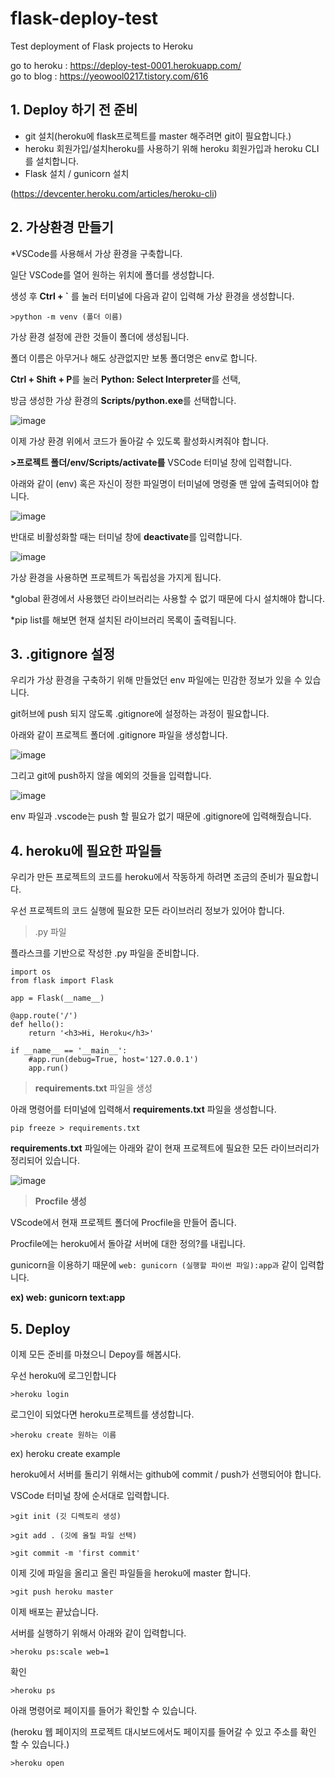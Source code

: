 # flask-deploy-test
Test deployment of Flask projects to Heroku
  
go to heroku : https://deploy-test-0001.herokuapp.com/  
go to blog : https://yeowool0217.tistory.com/616
  
  
## **1\. Deploy 하기 전 준비**

-   git 설치(heroku에 flask프로젝트를 master 해주려면 git이 필요합니다.)
-   heroku 회원가입/설치heroku를 사용하기 위해 heroku 회원가입과 heroku CLI를 설치합니다.
-   Flask 설치 / gunicorn 설치

(https://devcenter.heroku.com/articles/heroku-cli)

## **2\. 가상환경 만들기**

\*VSCode를 사용해서 가상 환경을 구축합니다.

일단 VSCode를 열어 원하는 위치에 폴더를 생성합니다.

생성 후 **Ctrl + \`** 를 눌러 터미널에 다음과 같이 입력해 가상 환경을 생성합니다.

`>python -m venv (폴더 이름)`

가상 환경 설정에 관한 것들이 폴더에 생성됩니다.

폴더 이름은 아무거나 해도 상관없지만 보통 폴더명은 env로 합니다.

**Ctrl + Shift + P**를 눌러 **Python: Select Interpreter**를 선택,

방금 생성한 가상 환경의 **Scripts/python.exe**를 선택합니다.

![image](https://img1.daumcdn.net/thumb/R1280x0/?scode=mtistory2&fname=https%3A%2F%2Fk.kakaocdn.net%2Fdn%2FciOJ2n%2FbtqDeJnH2Vz%2FnbfbqUjayhhKgndA57qY91%2Fimg.png)  
  

이제 가상 환경 위에서 코드가 돌아갈 수 있도록 활성화시켜줘야 합니다.

**\>프로젝트 폴더/env/Scripts/activate를** VSCode 터미널 창에 입력합니다.

아래와 같이 (env) 혹은 자신이 정한 파일명이 터미널에 명령줄 맨 앞에 출력되어야 합니다.

![image](https://img1.daumcdn.net/thumb/R1280x0/?scode=mtistory2&fname=https%3A%2F%2Fk.kakaocdn.net%2Fdn%2FVqovf%2FbtqDecDDP4v%2FXpWhNYe1Sxltam46NhQWl0%2Fimg.png)  

반대로 비활성화할 때는 터미널 창에 **deactivate**를 입력합니다.

![image](https://img1.daumcdn.net/thumb/R1280x0/?scode=mtistory2&fname=https%3A%2F%2Fk.kakaocdn.net%2Fdn%2FRdxpz%2FbtqDiaqroqN%2FyYvtYk7TxIUt2ki9mLIYaK%2Fimg.png)  

가상 환경을 사용하면 프로젝트가 독립성을 가지게 됩니다.

\*global 환경에서 사용했던 라이브러리는 사용할 수 없기 때문에 다시 설치해야 합니다.

\*pip list를 해보면 현재 설치된 라이브러리 목록이 출력됩니다.

## **3\. .gitignore 설정**

우리가 가상 환경을 구축하기 위해 만들었던 env 파일에는 민감한 정보가 있을 수 있습니다.

git허브에 push 되지 않도록 .gitignore에 설정하는 과정이 필요합니다.

아래와 같이 프로젝트 폴더에 .gitignore 파일을 생성합니다.

![image](https://img1.daumcdn.net/thumb/R1280x0/?scode=mtistory2&fname=https%3A%2F%2Fk.kakaocdn.net%2Fdn%2F4OAjf%2FbtqDeIWG95T%2F5qNXd6uMKKxkWuEJrsbJKk%2Fimg.png)  

그리고 git에 push하지 않을 예외의 것들을 입력합니다.

![image](https://img1.daumcdn.net/thumb/R1280x0/?scode=mtistory2&fname=https%3A%2F%2Fk.kakaocdn.net%2Fdn%2Fbg7z7b%2FbtqDeUvMnFr%2FHm7eJ38KL9UxpEQ0timsRk%2Fimg.png)  

env 파일과 .vscode는 push 할 필요가 없기 때문에 .gitignore에 입력해줬습니다.

## **4\. heroku에 필요한 파일들**

우리가 만든 프로젝트의 코드를 heroku에서 작동하게 하려면 조금의 준비가 필요합니다.

우선 프로젝트의 코드 실행에 필요한 모든 라이브러리 정보가 있어야 합니다.

> .py 파일

플라스크를 기반으로 작성한 .py 파일을 준비합니다.

```
import os
from flask import Flask

app = Flask(__name__)

@app.route('/')
def hello():
    return '<h3>Hi, Heroku</h3>'

if __name__ == '__main__':
    #app.run(debug=True, host='127.0.0.1')
    app.run()

```

> **requirements.txt** 파일을 생성  

아래 명령어를 터미널에 입력해서 **requirements.txt** 파일을 생성합니다.

`pip freeze > requirements.txt`

****requirements.txt**** 파일에는 아래와 같이 현재 프로젝트에 필요한 모든 라이브러리가 정리되어 있습니다.

![image](https://img1.daumcdn.net/thumb/R1280x0/?scode=mtistory2&fname=https%3A%2F%2Fk.kakaocdn.net%2Fdn%2FbN6dM9%2FbtqDf21fmLY%2FxQpj2WaZGxxWb2UXf3tRvK%2Fimg.png)  

> **Procfile 생성**

VScode에서 현재 프로젝트 폴더에 Procfile을 만들어 줍니다.

Procfile에는 heroku에서 돌아갈 서버에 대한 정의?를 내립니다.

gunicorn을 이용하기 때문에 `web: gunicorn (실행할 파이썬 파일):app과` 같이 입력합니다.

**ex) web: gunicorn text:app**

## **5\. Deploy**

이제 모든 준비를 마쳤으니 Depoy를 해봅시다.

우선 heroku에 로그인합니다

`>heroku login`

로그인이 되었다면 heroku프로젝트를 생성합니다.

`>heroku create 원하는 이름`

ex) heroku create example

heroku에서 서버를 돌리기 위해서는 github에 commit / push가 선행되어야 합니다.

VSCode 터미널 창에 순서대로 입력합니다.

`>git init (깃 디렉토리 생성)`

`>git add . (깃에 올릴 파일 선택)`

`>git commit -m 'first commit'`

이제 깃에 파일을 올리고 올린 파일들을 heroku에 master 합니다.

`>git push heroku master`

이제 배포는 끝났습니다.

서버를 실행하기 위해서 아래와 같이 입력합니다.

`>heroku ps:scale web=1`

확인

`>heroku ps`

아래 명령어로 페이지를 들어가 확인할 수 있습니다.

(heroku 웹 페이지의 프로젝트 대시보드에서도 페이지를 들어갈 수 있고 주소를 확인 할 수 있습니다.) 

`>heroku open `

